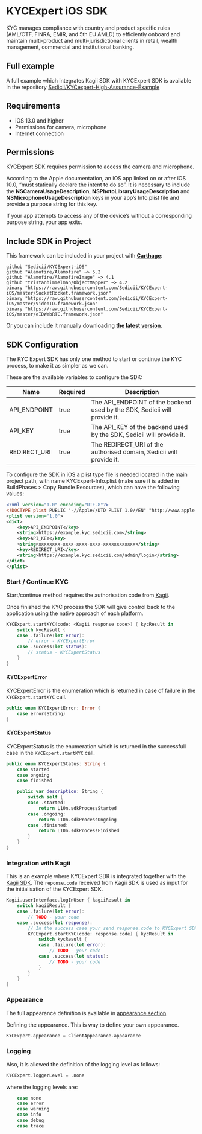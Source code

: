 # KYCExpert iOS SDK

KYC manages compliance with country and product specific rules 
(AML/CTF, FINRA, EMIR, and 5th EU AMLD) to efficiently onboard
and maintain multi-product and multi-jurisdictional clients in retail,
wealth management, commercial and institutional banking.
        
## Full example
A full example which integrates Kagii SDK with KYCExpert SDK is available in the repository
[Sedicii/KYCexpert-High-Assurance-Example](https://github.com/Sedicii/KYCexpert-High-Assurance-Example)

## Requirements

* iOS 13.0 and higher
* Permissions for camera, microphone
* Internet connection

## Permissions

KYCExpert SDK requires permission to access the camera and microphone.

According to the Apple documentation, an iOS app linked on or after iOS 10.0, “must statically
declare the intent to do so”. It is necessary to include the **NSCameraUsageDescription**, **NSPhotoLibraryUsageDescription**
and **NSMicrophoneUsageDescription** keys in your app’s Info.plist file and provide a purpose string for this key.

If your app attempts to access any of the device’s without a corresponding purpose string, your app exits.


## Include SDK in Project
This framework can be included in your project with [__Carthage__](https://github.com/Carthage/Carthage):

```
github "Sedicii/KYCExpert-iOS"
github "Alamofire/Alamofire" ~> 5.2
github "Alamofire/AlamofireImage" ~> 4.1
github "tristanhimmelman/ObjectMapper" ~> 4.2
binary "https://raw.githubusercontent.com/Sedicii/KYCExpert-iOS/master/SocketRocket.framework.json"
binary "https://raw.githubusercontent.com/Sedicii/KYCExpert-iOS/master/VideoID.framework.json"
binary "https://raw.githubusercontent.com/Sedicii/KYCExpert-iOS/master/eIDWebRTC.framework.json"
```

Or you can include it manually downloading
[__the latest version__](https://github.com/Sedicii/KYCExpert-iOS/releases/latest).

## SDK Configuration

The KYC Expert SDK has only one method to start or continue the KYC process,
to make it as simpler as we can.

These are the available variables to configure the SDK:

| Name                    | Required  | Description                                                                   |
|-------------------------|-----------|-------------------------------------------------------------------------------|
| API_ENDPOINT            |   true    | The API_ENDPOINT of the backend used by the SDK, Sedicii will provide it.     |
| API_KEY                 |   true    | The API_KEY of the backend used by the SDK, Sedicii will provide it.          |
| REDIRECT_URI            |   true    | The REDIRECT_URI of the authorised domain, Sedicii will provide it.           |

To configure the SDK in iOS a plist type file is needed located in the main project path, with name KYCExpert-Info.plist 
(make sure it is added in BuildPhases > Copy Bundle Resources), which can have the following values:

```xml
<?xml version="1.0" encoding="UTF-8"?>
<!DOCTYPE plist PUBLIC "-//Apple//DTD PLIST 1.0//EN" "http://www.apple.com/DTDs/PropertyList-1.0.dtd">
<plist version="1.0">
<dict>
	<key>API_ENDPOINT</key>
	<string>https://example.kyc.sedicii.com</string>
	<key>API_KEY</key>
	<string>xxxxxxxx-xxxx-xxxx-xxxx-xxxxxxxxxxxx</string>
	<key>REDIRECT_URI</key>
	<string>https://example.kyc.sedicii.com/admin/login</string>
</dict>
</plist>
```

### Start / Continue KYC

Start/continue method requires the authorisation code from [Kagii](https://github.com/Sedicii/Kagii-iOS).

Once finished the KYC process the SDK will give control back to the application using the native approach of each platform.

```swift
KYCExpert.startKYC(code: <Kagii response code>) { kycResult in
    switch kycResult {
    case .failure(let error):
        // error - KYCExpertError
    case .success(let status):
        // status - KYCExpertStatus
    }
}
```

#### KYCExpertError
KYCExpertError is the enumeration which is returned in case of failure in the `KYCExpert.startKYC` call.

```swift
public enum KYCExpertError: Error {
    case error(String)
}
```

#### KYCExpertStatus
KYCExpertStatus is the enumeration which is returned in the successfull case in the `KYCExpert.startKYC` call.

```swift
public enum KYCExpertStatus: String {
    case started
    case ongoing
    case finished

    public var description: String {
        switch self {
        case .started:
            return L10n.sdkProcessStarted
        case .ongoing:
            return L10n.sdkProcessOngoing
        case .finished:
            return L10n.sdkProcessFinished
        }
    }
}
```

### Integration with Kagii
This is an example where KYCExpert SDK is integrated together with the [Kagii SDK](https://github.com/Sedicii/Kagii-iOS). The `reponse.code` received from Kagii SDK is used as input for the initialisation of the KYCExpert SDK.


```swift
Kagii.userInterface.logInUser { kagiiResult in
    switch kagiiResult {
    case .failure(let error):
        // TODO - your code
    case .success(let response):
        // In the success case your send response.code to KYCExpert SDK
        KYCExpert.startKYC(code: response.code) { kycResult in
            switch kycResult {
            case .failure(let error):
                // TODO - your code
            case .success(let status):
                // TODO - your code
            }
        }
    }
}
```


### Appearance

The full appearance definition is available in [appearance section](/docs/appearance.md).

Defining the appearance. This is way to define your own appearance.

```swift
KYCExpert.appearance = ClientAppearance.appearance
```


### Logging

Also, it is allowed the definition of the logging level as follows:
```swift
KYCExpert.loggerLevel = .none
```

where the logging levels are:
```swift
    case none
    case error
    case warning
    case info
    case debug
    case trace
```
